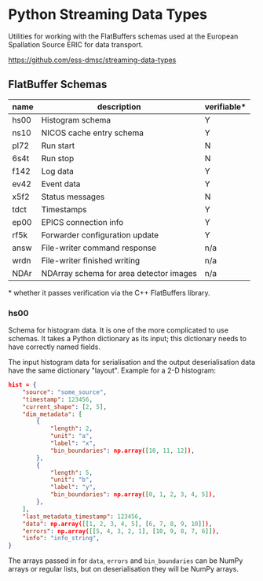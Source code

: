 # Python Streaming Data Types
Utilities for working with the FlatBuffers schemas used at the European
Spallation Source ERIC for data transport.

https://github.com/ess-dmsc/streaming-data-types

## FlatBuffer Schemas

|name|description|verifiable*|
|----|-----------|----------|
|hs00|Histogram schema|Y|
|ns10|NICOS cache entry schema|Y|
|pl72|Run start|N|
|6s4t|Run stop|N|
|f142|Log data|Y|
|ev42|Event data|Y|
|x5f2|Status messages|N|
|tdct|Timestamps|Y|
|ep00|EPICS connection info|Y|
|rf5k|Forwarder configuration update|Y|
|answ|File-writer command response|n/a|
|wrdn|File-writer finished writing|n/a|
|NDAr|NDArray schema for area detector images|n/a|

\* whether it passes verification via the C++ FlatBuffers library.

### hs00
Schema for histogram data. It is one of the more complicated to use schemas.
It takes a Python dictionary as its input; this dictionary needs to have correctly
named fields.

The input histogram data for serialisation and the output deserialisation data
have the same dictionary "layout".
Example for a 2-D histogram:
```json
hist = {
    "source": "some_source",
    "timestamp": 123456,
    "current_shape": [2, 5],
    "dim_metadata": [
        {
            "length": 2,
            "unit": "a",
            "label": "x",
            "bin_boundaries": np.array([10, 11, 12]),
        },
        {
            "length": 5,
            "unit": "b",
            "label": "y",
            "bin_boundaries": np.array([0, 1, 2, 3, 4, 5]),
        },
    ],
    "last_metadata_timestamp": 123456,
    "data": np.array([[1, 2, 3, 4, 5], [6, 7, 8, 9, 10]]),
    "errors": np.array([[5, 4, 3, 2, 1], [10, 9, 8, 7, 6]]),
    "info": "info_string",
}
```
The arrays passed in for `data`, `errors` and `bin_boundaries` can be NumPy arrays
or regular lists, but on deserialisation they will be NumPy arrays.
